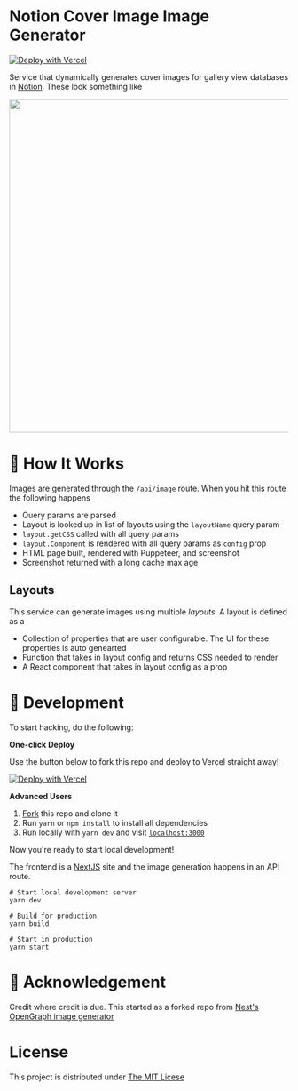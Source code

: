 # Notion Cover Image Image Generator

<a href="https://vercel.com/new/clone?repository-url=https%3A%2F%2Fgithub.com%2Fcaolanxyz%2Fnotion-banners"><img src="https://vercel.com/button" alt="Deploy with Vercel"/></a>

Service that dynamically generates cover images for gallery view databases in [Notion](https://notion.so/product). These look something like

<img width="600" src="https://covers.api.caolan.xyz/api/image?fileType=png&layoutName=Project&Theme=Purple&title=Hello+World%21&subtitle=Here%27s+an+example%21&Icon=Hide" />

# 🧐 How It Works

Images are generated through the `/api/image` route. When you hit this route the following happens

- Query params are parsed
- Layout is looked up in list of layouts using the `layoutName` query param
- `layout.getCSS` called with all query params
- `layout.Component` is rendered with all query params as `config` prop
- HTML page built, rendered with Puppeteer, and screenshot
- Screenshot returned with a long cache max age

## Layouts

This service can generate images using multiple _layouts_. A layout is defined as a

- Collection of properties that are user configurable. The UI for these properties is auto genearted
- Function that takes in layout config and returns CSS needed to render
- A React component that takes in layout config as a prop

# 🚀 Development

To start hacking, do the following:

**One-click Deploy**

Use the button below to fork this repo and deploy to Vercel straight away!

<a href="https://vercel.com/new/clone?repository-url=https%3A%2F%2Fgithub.com%2Fcaolanxyz%2Fnotion-banners"><img src="https://vercel.com/button" alt="Deploy with Vercel"/></a>

**Advanced Users**

1. [Fork](https://github.com/nestdotland/og/fork) this repo and clone it
2. Run `yarn` or `npm install` to install all dependencies
3. Run locally with `yarn dev` and visit [`localhost:3000`](http://localhost:3000)

Now you're ready to start local development!

The frontend is a [NextJS](https://nextjs.org) site and the image generation happens in an API route.

```
# Start local development server
yarn dev

# Build for production
yarn build

# Start in production
yarn start
```

# 🙌 Acknowledgement

Credit where credit is due. This started as a forked repo from [Nest's OpenGraph image generator](https://github.com/nestdotland/og)

# License

This project is distributed under [The MIT Licese](./LICENSE)
